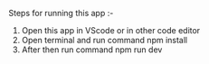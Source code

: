 Steps for running this app :-

1. Open this app in VScode or in other code editor
2. Open terminal and run command npm install
4. After then run command npm run dev



 
